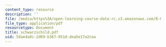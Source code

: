 ```yaml
---
content_type: resource
description: ''
file: /media/https%3A/open-learning-course-data-rc.s3.amazonaws.com/8-033-relativity-fall-2006/5dae4a0c2d69b367951ddea5e17a2cea_schwarzschild.pdf
file_type: application/pdf
resourcetype: Document
title: schwarzschild.pdf
uid: 5dae4a0c-2d69-b367-951d-dea5e17a2cea
---
```

